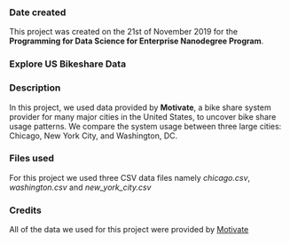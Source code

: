 ### Date created
This project was created on the 21st of November 2019 for the **Programming for Data Science for Enterprise Nanodegree Program**.

### Explore US Bikeshare Data

### Description
In this project, we used data provided by **Motivate**, a bike share system provider for many major cities in the United States, to uncover bike share usage patterns. We compare the system usage between three large cities: Chicago, New York City, and Washington, DC.

### Files used
For this project we used three CSV data files namely _chicago.csv_, _washington.csv_ and _new_york_city.csv_

### Credits
All of the data we used for this project were provided by [Motivate](https://www.motivateco.com)
